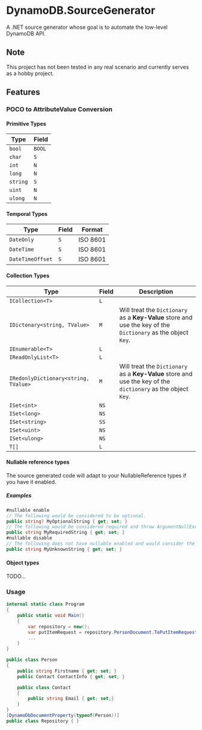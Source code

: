 # DynamoDB.SourceGenerator

A .NET source generator whose goal is to automate the low-level DynamoDB API.

## Note

This project has not been tested in any real scenario and currently serves as a hobby project.

## Features

### POCO to AttributeValue Conversion

#### Primitive Types

| Type            | Field       |
| ---             | ---         |
| `bool`          | `BOOL`      |
| `char`          | `S`         |
| `int`           | `N`         |
| `long`          | `N`         |
| `string`        | `S`         |
| `uint`          | `N`         |
| `ulong`         | `N`         |

#### Temporal Types

| Type            | Field       | Format    |
| ---             | ---         | ---       |
| `DateOnly`      | `S`         | ISO 8601  |
| `DateTime`      | `S`         | ISO 8601  |
| `DateTimeOffset`| `S`         | ISO 8601  |

#### Collection Types

| Type                                  | Field       | Description                                                                                                   |
| ---                                   | ---         | ---                                                                                                           |
| `ICollection<T>`                      | `L`         |                                                                                                               |
| `IDictonary<string, TValue>`          | `M`         | Will treat the `Dictionary` as a **Key-Value** store and use the key of the `Dictionary` as the object `Key`. |
| `IEnumerable<T>`                      | `L`         |                                                                                                               |
| `IReadOnlyList<T>`                    | `L`         |                                                                                                               |
| `IRedonlyDictionary<string, TValue>`  | `M`         | Will treat the `Dictionary` as a **Key-Value** store and use the key of the `dictionary` as the object `Key`. |
| `ISet<int>`                           | `NS`        |                                                                                                               |
| `ISet<long>`                          | `NS`        |                                                                                                               |
| `ISet<string>`                        | `SS`        |                                                                                                               |
| `ISet<uint>`                          | `NS`        |                                                                                                               |
| `ISet<ulong>`                         | `NS`        |                                                                                                               |
| `T[]`                                 | `L`         |                                                                                                               |

#### Nullable reference types
The source generated code will adapt to your NullableReference types if you have it enabled.

##### Examples
```csharp
#nullable enable
// The following would be considered to be optional.
public string? MyOptionalString { get; set; }
// The following would be considered required and throw ArgumentNullException if the value was not provided.
public string MyRequiredString { get; set; }
#nullable disable
// The following does not have nullable enabled and would consider the string to be optional.
public string MyUnknownString { get; set; }
```

#### Object types
TODO...

### Usage

```csharp
internal static class Program
{
    public static void Main()
    {
        var repository = new();
        var putItemRequest = repository.PersonDocument.ToPutItemRequest(new Person());
        ...
    }
}

public class Person
{
    public string Firstname { get; set; }
    public Contact ContactInfo { get; set; }

    public class Contact
    {
        public string Email { get; set;}
    }
}
[DynamoDbDocumentProperty(typeof(Person))]
public class Repository { }
```
